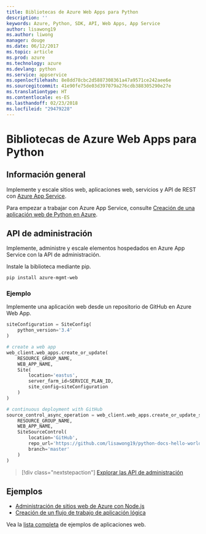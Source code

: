 ```yaml
---
title: Bibliotecas de Azure Web Apps para Python
description: ''
keywords: Azure, Python, SDK, API, Web Apps, App Service
author: lisawong19
ms.author: liwong
manager: douge
ms.date: 06/12/2017
ms.topic: article
ms.prod: azure
ms.technology: azure
ms.devlang: python
ms.service: appservice
ms.openlocfilehash: 8e8dd78cbc2d5887308361a47a9571ce242aee6e
ms.sourcegitcommit: 41e90fe75de03d397079a276cdb388305290e27e
ms.translationtype: HT
ms.contentlocale: es-ES
ms.lasthandoff: 02/23/2018
ms.locfileid: "29479228"
---
```

# <a name="azure-web-apps-libraries-for-python"></a>Bibliotecas de Azure Web Apps para Python

## <a name="overview"></a>Información general

Implemente y escale sitios web, aplicaciones web, servicios y API de REST con [Azure App Service](/azure/app-service).

Para empezar a trabajar con Azure App Service, consulte [Creación de una aplicación web de Python en Azure](/azure/app-service-web/app-service-web-get-started-python).

## <a name="management-api"></a>API de administración

Implemente, administre y escale elementos hospedados en Azure App Service con la API de administración.

Instale la biblioteca mediante pip.

```bash
pip install azure-mgmt-web
```

### <a name="example"></a>Ejemplo

Implemente una aplicación web desde un repositorio de GitHub en Azure Web App.

```python
siteConfiguration = SiteConfig(
    python_version='3.4'
)

# create a web app
web_client.web_apps.create_or_update(
    RESOURCE_GROUP_NAME,
    WEB_APP_NAME,
    Site(
        location='eastus',
        server_farm_id=SERVICE_PLAN_ID,
        site_config=siteConfiguration
    )
)

# continuous deployment with GitHub
source_control_async_operation = web_client.web_apps.create_or_update_source_control(
    RESOURCE_GROUP_NAME,
    WEB_APP_NAME,
    SiteSourceControl(
        location='GitHub',
        repo_url='https://github.com/lisawong19/python-docs-hello-world',
        branch='master'
    )
)
```
> [!div class="nextstepaction"]
> [Explorar las API de administración](/python/api/overview/azure/webapps/management)

## <a name="samples"></a>Ejemplos 

* [Administración de sitios web de Azure con Node.js][1]
* [Creación de un flujo de trabajo de aplicación lógica][2]
 
Vea la [lista completa](https://azure.microsoft.com/en-us/resources/samples/?platform=python&term=web-app) de ejemplos de aplicaciones web.

[1]: https://azure.microsoft.com/resources/samples/app-service-web-python-manage
[2]: ../docs-ref-conceptual/python-sdk-azure-samples-logic-app-workflow.md